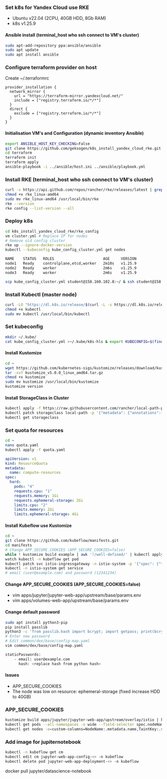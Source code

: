 ### Set k8s for Yandex Cloud use RKE

* Ubuntu v22.04 (2CPU, 40GB HDD, 8Gb RAM)
* k8s v1.25.9

#### Ansible install (terminal_host who ssh connect to VM's cluster)
```Bash
sudo apt-add-repository ppa:ansible/ansible
sudo apt update
sudo apt install ansible
```

### Configure terraform provider on host
Create ~/.terraformrc
```
provider_installation {
  network_mirror {
    url = "https://terraform-mirror.yandexcloud.net/"
    include = ["registry.terraform.io/*/*"]
  }
  direct {
    exclude = ["registry.terraform.io/*/*"]
  }
} 
```

#### Initialisation VM's and Configuration (dynamic inventory Ansible)
```Bash
export ANSIBLE_HOST_KEY_CHECKING=False
git clone https://github.com/geksogen/k8s_install_yandex_cloud_rke.git
cd terraform
terraform init
terraform apply
ansible-playbook -i ../ansible/host.ini ../ansible/playbook.yml

```

### Install RKE (terminal_host who ssh connect to VM's cluster)
```Bash
curl -s https://api.github.com/repos/rancher/rke/releases/latest | grep download_url | grep amd64 | cut -d '"' -f 4 | wget -qi -
chmod +x rke_linux-amd64
sudo mv rke_linux-amd64 /usr/local/bin/rke
rke --version
rke config --list-version --all
```

### Deploy k8s
```Bash
cd k8s_install_yandex_cloud_rke/rke_config
vm cluster.yml # Replace IP for nodes
# Remove old config cluster
rke up --ignore-docker-version
kubectl --kubeconfig kube_config_cluster.yml get nodes 

NAME    STATUS   ROLES                      AGE     VERSION
node1   Ready    controlplane,etcd,worker   2m10s   v1.25.9
node2   Ready    worker                     2m6s    v1.25.9
node3   Ready    worker                     2m6s    v1.25.9

scp kube_config_cluster.yml student@158.160.102.8:~/ & ssh student@158.160.102.8
```

### Install Kubectl (master node)
```Bash
curl -LO "https://dl.k8s.io/release/$(curl -L -s https://dl.k8s.io/release/stable.txt)/bin/linux/amd64/kubectl"
chmod +x kubectl
sudo mv kubectl /usr/local/bin/kubectl
```

### Set kubeconfig
```Bash
mkdir ~/.kube/
cat kube_config_cluster.yml >~/.kube/k8s-hls & export KUBECONFIG=$(find ~/.kube -maxdepth 1 -type f -name '*' | tr "\n" ":")
```


#### Install Kustomize
```Bash
cd ~
wget https://github.com/kubernetes-sigs/kustomize/releases/download/kustomize%2Fv5.0.0/kustomize_v5.0.0_linux_amd64.tar.gz
tar -xvf kustomize_v5.0.0_linux_amd64.tar.gz
chmod +x kustomize
sudo mv kustomize /usr/local/bin/kustomize
kustomize version
```

#### Install StorageClass in Cluster
```Bash
kubectl apply -f https://raw.githubusercontent.com/rancher/local-path-provisioner/v0.0.22/deploy/local-path-storage.yaml
kubectl patch storageclass local-path -p '{"metadata": {"annotations":{"storageclass.kubernetes.io/is-default-class":"true"}}}'
kubectl get storageclass
```

### Set quota for resources
```Bash
cd ~
nano quota.yaml
kubectl apply -f quota.yaml
```

```yaml
apiVersion: v1
kind: ResourceQuota
metadata:
  name: compute-resources
spec:
  hard:
    pods: "4" 
    requests.cpu: "1" 
    requests.memory: 1Gi 
    requests.ephemeral-storage: 2Gi 
    limits.cpu: "2" 
    limits.memory: 2Gi 
    limits.ephemeral-storage: 4Gi
```

#### Install Kubeflow use Kustomize
```Bash
cd ~
git clone https://github.com/kubeflow/manifests.git
cd manifests
# Change APP_SECURE_COOKIES (APP_SECURE_COOKIES=false)
while ! kustomize build example | awk '!/well-defined/' | kubectl apply -f -; do echo "Retrying to apply resources"; sleep 10; done
watch kubectl -n kubeflow get pod 
kubectl patch svc istio-ingressgateway -n istio-system -p '{"spec": {"type": "NodePort"}}' 
kubectl -n istio-system get service
# email (user@example.com) and password (12341234)
```

#### Change APP_SECURE_COOKIES (APP_SECURE_COOKIES=false)
* vim apps/jupyter/jupyter-web-app/upstream/base/params.env
* vim apps/volumes-web-app/upstream/base/params.env 

#### Cnange default password 
```Bash
sudo apt install python3-pip
pip install passlib
python3 -c 'from passlib.hash import bcrypt; import getpass; print(bcrypt.using(rounds=12, ident="2y").hash(getpass.getpass()))'
# Enter new password
# Edit common/dex/base/config-map.yaml
vim common/dex/base/config-map.yaml

staticPasswords:
    - email: user@example.com
      hash: <replace hash from python hash>


```
#### Issues

* APP_SECURE_COOKIES
* The node was low on resource: ephemeral-storage (fixed increase HDD to 40GB)

### APP_SECURE_COOKIES
```Bash
kustomize build apps/jupyter/jupyter-web-app/upstream/overlay/istio | kubectl apply -f -
kubectl get pods --all-namespaces -o wide --field-selector spec.nodeName=<node>
kubectl get nodes -o=custom-columns=NodeName:.metadata.name,TaintKey:.spec.taints[*].key,TaintValue:.spec.taints[*].value,TaintEffect:.spec.taints[*].effect
```

### Add image for jupiternotebook
```Bash
kubectl -n kubeflow get cm
kubectl edit cm jupyter-web-app-config-<> -n kubeflow
kubectl delete pod jupyter-web-app-deployment-<> -n kubeflow
```

docker pull jupyter/datascience-notebook
